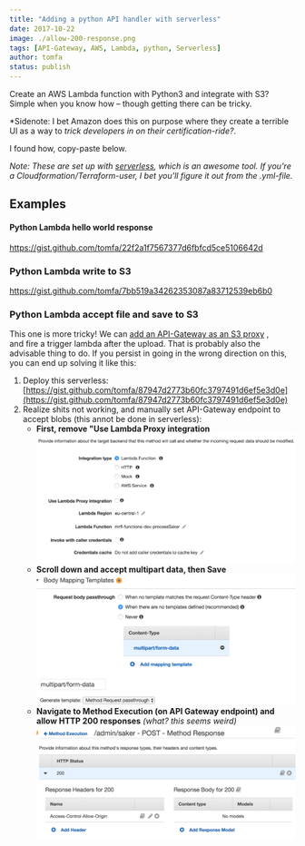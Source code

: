 ```yaml
---
title: "Adding a python API handler with serverless"
date: 2017-10-22
image: ./allow-200-response.png
tags: [API-Gateway, AWS, Lambda, python, Serverless]
author: tomfa
status: publish
---
```


Create an AWS Lambda function with Python3 and integrate with S3? 
Simple when you know how – though getting there can be tricky.  

*Sidenote: I bet Amazon does this on purpose where they create a terrible UI as a way to 
*trick developers in on their certification-ride?*. 

I found how, copy-paste below. 

_Note: These are set up with [serverless](https://serverless.com/), which is an
 awesome tool. If you're a Cloudformation/Terraform-user, I bet you'll figure it 
 out from the .yml-file._ 
 
## Examples

#### Python Lambda hello world response 
https://gist.github.com/tomfa/22f2a1f7567377d6fbfcd5ce5106642d 
 
### Python Lambda write to S3
https://gist.github.com/tomfa/7bb519a34262353087a83712539eb6b0 

### Python Lambda accept file and save to S3

This one is more tricky! We can
[add an API-Gateway as an S3 proxy](http://docs.aws.amazon.com/apigateway/latest/developerguide/integrating-api-with-aws-services-s3.html)
, and fire a trigger lambda after the upload. That is probably also the advisable 
thing to do. If you persist in going in the wrong direction on this, you can 
end up solving it like this:

1.  Deploy this serverless: [https://gist.github.com/tomfa/87947d2773b60fc3797491d6ef5e3d0e](https://gist.github.com/tomfa/87947d2773b60fc3797491d6ef5e3d0e)
2.  Realize shits not working, and manually set API-Gateway endpoint to accept blobs (this annot be done in serverless):
    *   **First, remove "Use Lambda Proxy integration** ![](./remove-lambda-proxy.png)
    *   **Scroll down and accept multipart data, then Save** ![](./accept-multipart.png)
    *   **Navigate to Method Execution (on API Gateway endpoint) and allow HTTP 200 responses** _(what? this seems weird)_ ![](./allow-200-response.png)
